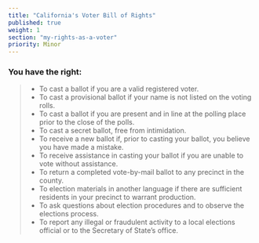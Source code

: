 ```yaml
---
title: "California's Voter Bill of Rights"
published: true
weight: 1
section: "my-rights-as-a-voter"
priority: Minor
---
```



### You have the right:

> - To cast a ballot if you are a valid registered voter.
> - To cast a provisional ballot if your name is not listed on the voting rolls.
> - To cast a ballot if you are present and in line at the polling place prior to the close of the polls.
> - To cast a secret ballot, free from intimidation.
> - To receive a new ballot if, prior to casting your ballot, you believe you have made a mistake.
> - To receive assistance in casting your ballot if you are unable to vote without assistance.
> - To return a completed vote-by-mail ballot to any precinct in the county.
> - To election materials in another language if there are sufficient residents in your precinct to warrant production.
> - To ask questions about election procedures and to observe the elections process.
> - To report any illegal or fraudulent activity to a local elections official or to the Secretary of State’s office.


